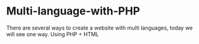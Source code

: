 # Multi-language-with-PHP
There are several ways to create a website with multi languages, today we will see one way. Using PHP + HTML
